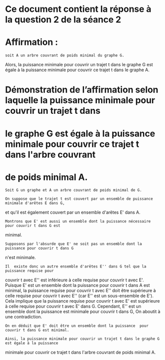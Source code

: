 # Ce document contient la réponse à la question 2 de la séance 2

# Affirmation : 

    soit A un arbre couvrant de poids minimal du graphe G.
Alors, la puissance minimale pour couvrir un trajet t dans le graphe G est égale à la puissance
minimale pour couvrir ce trajet t dans le graphe A.


# Démonstration de l’affirmation selon laquelle la puissance minimale pour couvrir un trajet t dans 
# le graphe G est égale à la puissance minimale pour couvrir ce trajet t dans l'arbre couvrant 
# de poids minimal A.

    Soit G un graphe et A un arbre couvrant de poids minimal de G. 

    On suppose que le trajet t est couvert par un ensemble de puissance minimale d'arêtes E dans G, 
et qu'il est également couvert par un ensemble d'arêtes E' dans A. 

    Montrons que E' est aussi un ensemble dont la puissance nécessaire pour couvrir t dans G est
minimal.

    Supposons par l'absurde que E' ne soit pas un ensemble dont la puissance pour couvrir t dans G 
n'est minimale. 
 
    Il  existe donc un autre ensemble d'arêtes E'' dans G tel que la puissance requise pour
couvrir t avec E'' est inférieure à celle requise pour couvrir t avec E'. Puisque E' est un ensemble 
dont la puissance pour couvrir t dans A est minimal, la puissance requise pour couvrir t avec E'' doit
être supérieure à celle requise pour couvrir t avec E'' (car E'' est un sous-ensemble de E'). 
Cela implique que la puissance requise pour couvrir t avec E' est supérieure à celle requise pour
couvrir t avec E' dans G. Cependant, E'' est un ensemble dont la puissance est minimale pour couvrir t
dans G,
On aboutit à une contradiction.

    On en déduit que E' doit être un ensemble dont la puissance  pour  couvrir t dans G est minimal.
    
    Ainsi, la puissance minimale pour couvrir un trajet t dans le graphe G est égale à la puissance
minimale pour couvrir ce trajet t dans l'arbre couvrant de poids minimal A.
 